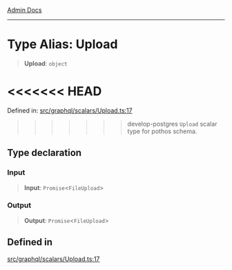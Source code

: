 [Admin Docs](/)

***

# Type Alias: Upload

> **Upload**: `object`

<<<<<<< HEAD
=======
Defined in: [src/graphql/scalars/Upload.ts:17](https://github.com/PalisadoesFoundation/talawa-api/blob/37e2d6abe1cabaa02f97a3c6c418b81e8fcb5a13/src/graphql/scalars/Upload.ts#L17)

>>>>>>> develop-postgres
`Upload` scalar type for pothos schema.

## Type declaration

### Input

> **Input**: `Promise`\<`FileUpload`\>

### Output

> **Output**: `Promise`\<`FileUpload`\>

## Defined in

[src/graphql/scalars/Upload.ts:17](https://github.com/NishantSinghhhhh/talawa-api/blob/ff0f1d6ae21d3428519b64e42fe3bfdff573cb6e/src/graphql/scalars/Upload.ts#L17)
